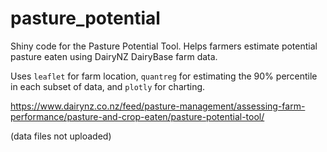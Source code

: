 # pasture_potential

Shiny code for the Pasture Potential Tool. Helps farmers estimate potential pasture eaten using DairyNZ DairyBase farm data.

Uses `leaflet` for farm location, `quantreg` for estimating the 90% percentile in each subset of data, and `plotly` for charting.

https://www.dairynz.co.nz/feed/pasture-management/assessing-farm-performance/pasture-and-crop-eaten/pasture-potential-tool/

(data files not uploaded)
